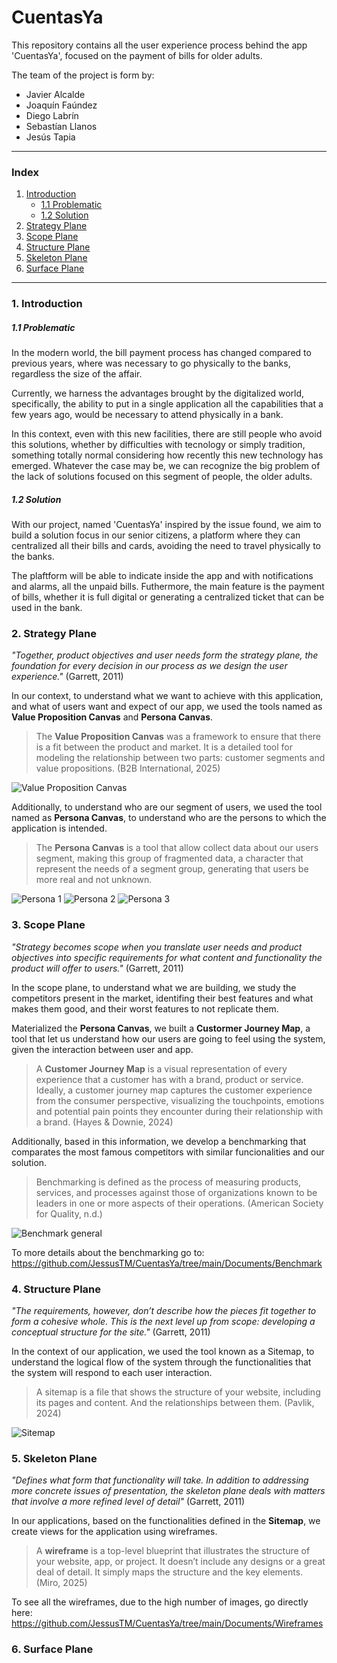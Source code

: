 # CuentasYa

This repository contains all the user experience process behind the app 'CuentasYa', focused on the payment of bills for older adults. 

The team of the project is form by:
* Javier Alcalde
* Joaquín Faúndez
* Diego Labrín
* Sebastían Llanos
* Jesús Tapia

--- 
### Index 

1. [Introduction](#1-introduction)
   - [1.1 Problematic](#11-problematic)
   - [1.2 Solution](#12-solution)
2. [Strategy Plane](#2-strategy-plane)
3. [Scope Plane](#3-scope-plane)
4. [Structure Plane](#4-structure-plane)
5. [Skeleton Plane](#5-skeleton-plane)
6. [Surface Plane](#6-surface-plane)

--- 
### 1. Introduction 

##### 1.1 Problematic
In the modern world, the bill payment process has changed compared to previous years, where was necessary to go physically to the banks, regardless the size of the affair. 

Currently, we harness the advantages brought by the digitalized world, specifically, the ability to put in a single application all the capabilities that a few years ago, would be necessary to attend physically in a bank.

In this context, even with this new facilities, there are still people who avoid this solutions, whether by difficulties with tecnology or simply tradition, something totally normal considering how recently this new technology has emerged. Whatever the case may be, we can recognize the big problem of the lack of solutions focused on this segment of people, the older adults.

##### 1.2 Solution  
With our project, named 'CuentasYa' inspired by the issue found, we aim to build a solution focus in our senior citizens, a platform where they can centralized all their bills and cards, avoiding the need to travel physically to the banks. 

The plaftform will be able to indicate inside the app and with notifications and alarms, all the unpaid bills. Futhermore, the main feature is the payment of bills, whether it is full digital or generating a centralized ticket that can be used in the bank. 

### 2. Strategy Plane 

_"Together, product objectives and user needs form the strategy plane, the foundation for every decision in our process as we design the user experience."_ (Garrett, 2011)

In our context, to understand what we want to achieve with this application, and what of users want and expect of our app, we used the tools named as **Value Proposition Canvas** and **Persona Canvas**.

> The **Value Proposition Canvas** was a framework to ensure that there is a fit between the product and market. It is a detailed tool for modeling the relationship between two parts: customer segments and value propositions. (B2B International, 2025)

![Value Proposition Canvas](Documents/Value%20Proposition%20Canvas.png)

Additionally, to understand who are our segment of users, we used the tool named as **Persona Canvas**, to understand who are the persons to which the application is intended.

> The **Persona Canvas** is a tool that allow collect data about our users segment, making this group of fragmented data, a character that represent the needs of a segment group, generating that users be more real and not unknown.

![Persona 1](Documents/Personas/persona-01.png)
![Persona 2](Documents/Personas/persona-02.png)
![Persona 3](Documents/Personas/persona-03.png)

### 3. Scope Plane

_"Strategy becomes scope when you translate user needs and product objectives into specific requirements for what content and functionality the product will offer to users."_ (Garrett, 2011)

In the scope plane, to understand what we are building, we study the competitors present in the market, identifing their best features and what makes them good, and their worst features to not replicate them.

Materialized the **Persona Canvas**, we built a **Custormer Journey Map**, a tool that let us understand how our users are going to feel using the system, given the interaction between user and app.

> A **Customer Journey Map** is a visual representation of every experience that a customer has with a brand, product or service. Ideally, a customer journey map captures the customer experience from the consumer perspective, visualizing the touchpoints, emotions and potential pain points they encounter during their relationship with a brand. (Hayes & Downie, 2024)

Additionally, based in this information, we develop a benchmarking that comparates the most famous competitors with similar funcionalities and our solution.

> Benchmarking is defined as the process of measuring products, services, and processes against those of organizations known to be leaders in one or more aspects of their operations. (American Society for Quality, n.d.)

![Benchmark general](Documents/Benchmark/Benchmarking.png)

To more details about the benchmarking go to: https://github.com/JessusTM/CuentasYa/tree/main/Documents/Benchmark

### 4. Structure Plane 

_"The requirements, however, don’t describe how the pieces fit together to form a cohesive whole. This is the next level up from scope: developing a conceptual structure for the site."_ (Garrett, 2011)

In the context of our application, we used the tool known as a Sitemap, to understand the logical flow of the system through the functionalities that the system will respond to each user interaction. 

> A sitemap is a file that shows the structure of your website, including its pages and content. And the relationships between them. (Pavlik, 2024)

![Sitemap](Documents/Sitemap.png)

### 5. Skeleton Plane 
_"Defines what form that functionality will take. In addition to addressing more concrete issues of presentation, the skeleton plane deals with matters that involve a more refined level of detail"_ (Garrett, 2011)

In our applications, based on the functionalities defined in the **Sitemap**, we create views for the application using wireframes.

> A **wireframe** is a top-level blueprint that illustrates the structure of your website, app, or project. It doesn’t include any designs or a great deal of detail. It simply maps the structure and the key elements. (Miro, 2025)

To see all the wireframes, due to the high number of images, go directly here: https://github.com/JessusTM/CuentasYa/tree/main/Documents/Wireframes 

### 6. Surface Plane 



